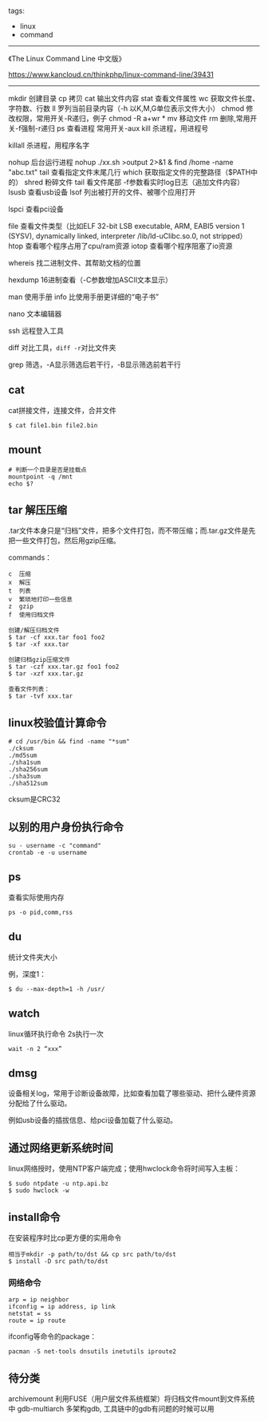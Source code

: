 tags:
- linux
- command
---



《The Linux Command Line 中文版》

https://www.kancloud.cn/thinkphp/linux-command-line/39431



---



mkdir 创建目录
cp 拷贝
cat 输出文件内容
stat 查看文件属性
wc 获取文件长度、字符数、行数
ll 罗列当前目录内容（-h 以K,M,G单位表示文件大小）
chmod 修改权限，常用开关-R递归，例子 chmod -R a+wr *
mv 移动文件
rm 删除,常用开关-f强制-r递归
ps 查看进程 常用开关-aux
kill 杀进程，用进程号

killall 杀进程，用程序名字

nohup 后台运行进程 nohup ./xx.sh >output 2>&1 &
find /home -name "abc.txt"
tail 查看指定文件末尾几行
which 获取指定文件的完整路径（$PATH中的）
shred 粉碎文件
tail 看文件尾部 -f参数看实时log日志（追加文件内容）
lsusb 查看usb设备
lsof 列出被打开的文件、被哪个应用打开

lspci  查看pci设备

file 查看文件类型（比如ELF 32-bit LSB executable, ARM, EABI5 version 1 (SYSV), dynamically linked, interpreter /lib/ld-uClibc.so.0, not stripped）
htop 查看哪个程序占用了cpu/ram资源
iotop 查看哪个程序阻塞了io资源

whereis 找二进制文件、其帮助文档的位置

hexdump 16进制查看（-C参数增加ASCII文本显示）

man 使用手册
info 比使用手册更详细的“电子书”

nano 文本编辑器

ssh 远程登入工具

diff 对比工具，`diff -r`对比文件夹

grep 筛选，-A显示筛选后若干行，-B显示筛选前若干行

## cat

cat拼接文件，连接文件，合并文件

```
$ cat file1.bin file2.bin
```



## mount



```
# 判断一个目录是否是挂载点
mountpoint -q /mnt
echo $?
```



## tar 解压压缩

.tar文件本身只是“归档”文件，把多个文件打包，而不带压缩；而.tar.gz文件是先把一些文件打包，然后用gzip压缩。

commands：

```
c  压缩
x  解压
t  列表
v  繁琐地打印一些信息
z  gzip
f  使用归档文件

创建/解压归档文件
$ tar -cf xxx.tar foo1 foo2
$ tar -xf xxx.tar

创建归档gzip压缩文件
$ tar -czf xxx.tar.gz foo1 foo2
$ tar -xzf xxx.tar.gz

查看文件列表：
$ tar -tvf xxx.tar
```

## linux校验值计算命令

```
# cd /usr/bin && find -name "*sum"
./cksum
./md5sum
./sha1sum
./sha256sum
./sha3sum
./sha512sum
```

cksum是CRC32


## 以别的用户身份执行命令

```
su - username -c "command" 
crontab -e -u username
```

## ps

查看实际使用内存

```
ps -o pid,comm,rss
```

## du

统计文件夹大小

例，深度1：

```
$ du --max-depth=1 -h /usr/
```



## watch

linux循环执行命令 2s执行一次

```
wait -n 2 “xxx”
```

## dmsg

设备相关log，常用于诊断设备故障，比如查看加载了哪些驱动、把什么硬件资源分配给了什么驱动。

例如usb设备的插拔信息、给pci设备加载了什么驱动。



## 通过网络更新系统时间

linux网络授时，使用NTP客户端完成；使用hwclock命令将时间写入主板：

```
$ sudo ntpdate -u ntp.api.bz
$ sudo hwclock -w
```



## install命令

在安装程序时比cp更方便的实用命令

```
相当于mkdir -p path/to/dst && cp src path/to/dst
$ install -D src path/to/dst
```



### 网络命令

```
arp = ip neighbor
ifconfig = ip address, ip link
netstat = ss
route = ip route
```

ifconfig等命令的package：
```
pacman -S net-tools dnsutils inetutils iproute2
```



## 待分类

archivemount 利用FUSE（用户层文件系统框架）将归档文件mount到文件系统中
gdb-multiarch   多架构gdb, 工具链中的gdb有问题的时候可以用